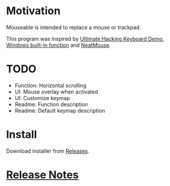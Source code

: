 # Motivation

Mouseable is intended to replace a mouse or trackpad.

This program was inspired by
[Ultimate Hacking Keyboard Demo](https://youtu.be/4rjnkHqnA3s?t=20),  
[Windows built-in function](https://support.microsoft.com/en-us/windows/use-mouse-keys-to-move-the-mouse-pointer-9e0c72c8-b882-7918-8e7b-391fd62adf33)
and [NeatMouse](https://github.com/neatdecisions/neatmouse).

# TODO

* Function: Horizontal scrolling
* UI: Mouse overlay when activated
* UI: Customize keymap
* Readme: Function description
* Readme: Default keymap description

# Install

Download installer
from [Releases](https://github.com/wirekang/mouseable/releases).

# [Release Notes](release-notes.md)